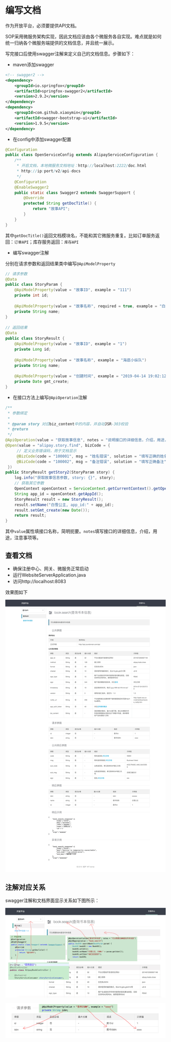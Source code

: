 # 编写文档

作为开放平台，必须要提供API文档。

SOP采用微服务架构实现，因此文档应该由各个微服务各自实现。难点就是如何统一归纳各个微服务端提供的文档信息，并且统一展示。

写完接口后使用swagger注解来定义自己的文档信息。步骤如下：

- maven添加swagger

```xml
<!-- swagger2 -->
<dependency>
    <groupId>io.springfox</groupId>
    <artifactId>springfox-swagger2</artifactId>
    <version>2.9.2</version>
</dependency>
<dependency>
    <groupId>com.github.xiaoymin</groupId>
    <artifactId>swagger-bootstrap-ui</artifactId>
    <version>1.9.5</version>
</dependency>

```

- 在config中添加swagger配置

```java
@Configuration
public class OpenServiceConfig extends AlipayServiceConfiguration {
    /**
     * 开启文档，本地微服务文档地址：http://localhost:2222/doc.html
     * http://ip:port/v2/api-docs
     */
    @Configuration
    @EnableSwagger2
    public static class Swagger2 extends SwaggerSupport {
        @Override
        protected String getDocTitle() {
            return "故事API";
        }
    }
}
```

其中`getDocTitle()`返回文档模块名，不能和其它微服务重复。比如订单服务返回：`订单API`；库存服务返回：`库存API`

- 编写swagger注解

分别在请求参数和返回结果类中编写`@ApiModelProperty`

```java
// 请求参数
@Data
public class StoryParam {
    @ApiModelProperty(value = "故事ID", example = "111")
    private int id;

    @ApiModelProperty(value = "故事名称", required = true, example = "白雪公主")
    private String name;
}

// 返回结果
@Data
public class StoryResult {
    @ApiModelProperty(value = "故事ID", example = "1")
    private Long id;

    @ApiModelProperty(value = "故事名称", example = "海底小纵队")
    private String name;

    @ApiModelProperty(value = "创建时间", example = "2019-04-14 19:02:12")
    private Date gmt_create;
}
```

- 在接口方法上编写`@ApiOperation`注解

```java
/**
 * 参数绑定
 *
 * @param story 对应biz_content中的内容，并自动JSR-303校验
 * @return
 */
@ApiOperation(value = "获取故事信息", notes = "说明接口的详细信息，介绍，用途，注意事项等。")
@Open(value = "alipay.story.find", bizCode = {
     // 定义业务错误码，用于文档显示
     @BizCode(code = "100001", msg = "姓名错误", solution = "填写正确的姓名"),
     @BizCode(code = "100002", msg = "备注错误", solution = "填写正确备注"),
 })
public StoryResult getStory2(StoryParam story) {
    log.info("获取故事信息参数, story: {}", story);
    // 获取其它参数
    OpenContext openContext = ServiceContext.getCurrentContext().getOpenContext();
    String app_id = openContext.getAppId();
    StoryResult result = new StoryResult();
    result.setName("白雪公主, app_id:" + app_id);
    result.setGmt_create(new Date());
    return result;
}
```

其中`value`属性填接口名称，简明扼要。`notes`填写接口的详细信息，介绍，用途，注意事项等。

## 查看文档

- 确保注册中心、网关、微服务正常启动
- 运行WebsiteServerApplication.java
- 访问http://localhost:8083

效果图如下

![预览](images/10041_1.png "10041_1.png")

## 注解对应关系

swagger注解和文档界面显示关系如下图所示：

![预览](images/10041_2.png "10041_2.png")


![预览](images/10041_3.png "10041_3.png")